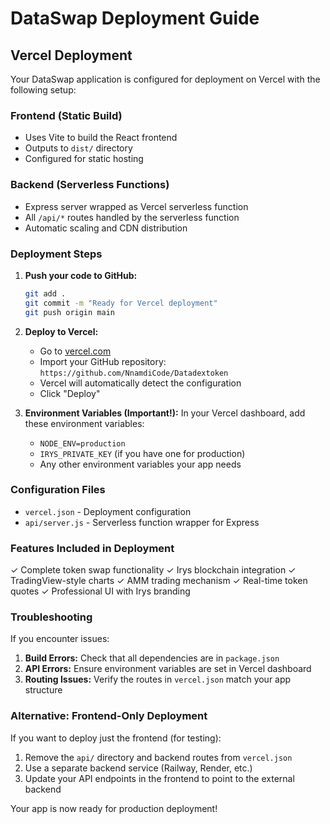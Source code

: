 # DataSwap Deployment Guide

## Vercel Deployment

Your DataSwap application is configured for deployment on Vercel with the following setup:

### Frontend (Static Build)
- Uses Vite to build the React frontend
- Outputs to `dist/` directory
- Configured for static hosting

### Backend (Serverless Functions)
- Express server wrapped as Vercel serverless function
- All `/api/*` routes handled by the serverless function
- Automatic scaling and CDN distribution

### Deployment Steps

1. **Push your code to GitHub:**
   ```bash
   git add .
   git commit -m "Ready for Vercel deployment"
   git push origin main
   ```

2. **Deploy to Vercel:**
   - Go to [vercel.com](https://vercel.com)
   - Import your GitHub repository: `https://github.com/NnamdiCode/Datadextoken`
   - Vercel will automatically detect the configuration
   - Click "Deploy"

3. **Environment Variables (Important!):**
   In your Vercel dashboard, add these environment variables:
   - `NODE_ENV=production`
   - `IRYS_PRIVATE_KEY` (if you have one for production)
   - Any other environment variables your app needs

### Configuration Files

- `vercel.json` - Deployment configuration
- `api/server.js` - Serverless function wrapper for Express

### Features Included in Deployment

✓ Complete token swap functionality
✓ Irys blockchain integration
✓ TradingView-style charts
✓ AMM trading mechanism
✓ Real-time token quotes
✓ Professional UI with Irys branding

### Troubleshooting

If you encounter issues:

1. **Build Errors:** Check that all dependencies are in `package.json`
2. **API Errors:** Ensure environment variables are set in Vercel dashboard
3. **Routing Issues:** Verify the routes in `vercel.json` match your app structure

### Alternative: Frontend-Only Deployment

If you want to deploy just the frontend (for testing):

1. Remove the `api/` directory and backend routes from `vercel.json`
2. Use a separate backend service (Railway, Render, etc.)
3. Update your API endpoints in the frontend to point to the external backend

Your app is now ready for production deployment!